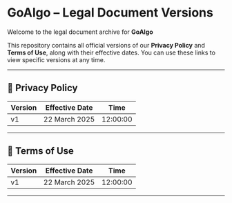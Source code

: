 # GoAlgo – Legal Document Versions

Welcome to the legal document archive for **GoAlgo**

This repository contains all official versions of our **Privacy Policy** and **Terms of Use**, along with their effective dates. You can use these links to view specific versions at any time.

---

## 📜 Privacy Policy

| Version | Effective Date | Time |
|--------|----------------|------|
| v1     | 22 March 2025  |12:00:00


---

## 📘 Terms of Use

| Version | Effective Date | Time |
|--------|----------------|------|
| v1     | 22 March 2025  |12:00:00

---


